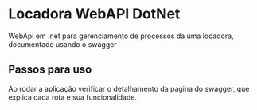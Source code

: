 # Locadora WebAPI DotNet
 WebApi em .net para gerenciamento de processos da uma locadora, documentado usando o swagger
 
 ## Passos para uso
 
 Ao rodar a aplicação verificar o detalhamento da pagina do swagger, que explica cada rota e sua funcionalidade.
 
 
